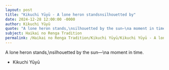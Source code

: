 ```yaml
---
layout: post
title: "Kikuchi Yūyū - A lone heron standsnsilhouetted by"
date: 2024-12-28 12:00:00 -0000
author: Kikuchi Yūyū
quote: "A lone heron stands,\nsilhouetted by the sun—\na moment in time."
subject: Haikai no Renga Tradition
permalink: /Haikai no Renga Tradition/Kikuchi Yūyū/Kikuchi Yūyū - A lone heron standsnsilhouetted by
---
```


A lone heron stands,\nsilhouetted by the sun—\na moment in time.

- Kikuchi Yūyū
